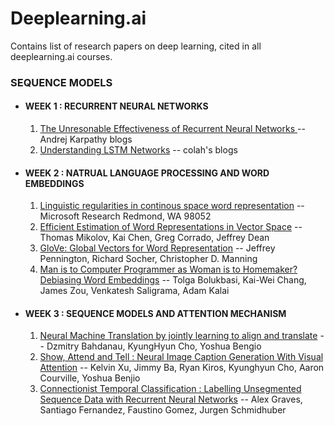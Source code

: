 # Deeplearning.ai

Contains list of research papers on deep learning, cited in all deeplearning.ai courses.

### SEQUENCE MODELS 

* #### WEEK 1 : RECURRENT NEURAL NETWORKS 
     1. [The Unresonable Effectiveness of Recurrent Neural Networks ](http://karpathy.github.io/2015/05/21/rnn-effectiveness/) -- Andrej Karpathy blogs 
     2. [Understanding LSTM Networks](http://colah.github.io/posts/2015-08-Understanding-LSTMs/)  -- colah's blogs
* #### WEEK 2 : NATRUAL LANGUAGE PROCESSING AND WORD EMBEDDINGS
     1. [Linguistic regularities in continous space word representation](https://www.aclweb.org/anthology/N13-1090) -- Microsoft Research Redmond, WA 98052
     2. [Efficient Estimation of Word Representations in Vector Space](https://arxiv.org/abs/1301.3781) -- Thomas Mikolov, Kai Chen, Greg Corrado, Jeffrey Dean 
     3. [GloVe: Global Vectors for Word Representation](https://www.aclweb.org/anthology/D14-1162) -- Jeffrey Pennington, Richard Socher, Christopher D. Manning
     4. [Man is to Computer Programmer as Woman is to Homemaker? Debiasing Word Embeddings](https://arxiv.org/pdf/1607.06520.pdf) -- Tolga Bolukbasi, Kai-Wei Chang, James Zou, Venkatesh Saligrama, Adam Kalai
* #### WEEK 3 : SEQUENCE MODELS AND ATTENTION MECHANISM
     1. [Neural Machine Translation by jointly learning to align and translate](https://arxiv.org/pdf/1409.0473.pdf) -- Dzmitry Bahdanau, KyungHyun Cho, Yoshua Bengio
     2. [Show, Attend and Tell : Neural Image Caption Generation With Visual Attention](https://arxiv.org/abs/1502.03044) -- Kelvin Xu, Jimmy Ba, Ryan Kiros, Kyunghyun Cho, Aaron Courville, Yoshua Benjio
     3. [Connectionist Temporal Classification : Labelling Unsegmented Sequence Data with Recurrent Neural Networks](http://citeseerx.ist.psu.edu/viewdoc/download?doi=10.1.1.75.6306&rep=rep1&type=pdf) -- Alex Graves, Santiago Fernandez, Faustino Gomez, Jurgen Schmidhuber
